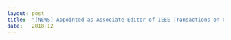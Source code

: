 ```yaml
---
layout: post
title:  "[NEWS] Appointed as Associate Editor of IEEE Transactions on Computer-Aided Design of Integrated Circuits and Systems (IEEE TCAD)!"
date:   2018-12
---
```

